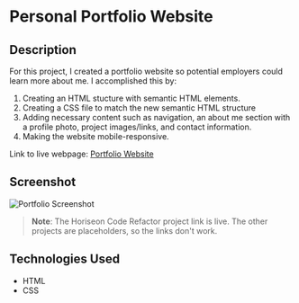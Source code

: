 # Personal Portfolio Website

## Description

For this project, I created a portfolio website so potential employers could learn more about me. I accomplished this by:
1. Creating an HTML stucture with semantic HTML elements.
2. Creating a CSS file to match the new semantic HTML structure
3. Adding necessary content such as navigation, an about me section with a profile photo, project images/links, and contact information.
4. Making the website mobile-responsive.

Link to live webpage: [Portfolio Website](https://evperkinsjr.github.io/portfolio-website/)

## Screenshot
![Portfolio Screenshot](./assets/images/portfolio-website-screenshot.png)

> **Note**: The Horiseon Code Refactor project link is live. The other projects are placeholders, so the links don't work.

## Technologies Used

- HTML
- CSS

